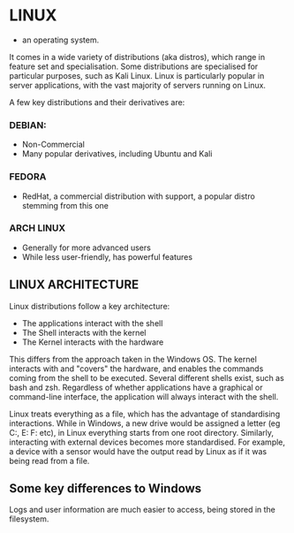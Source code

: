 # LINUX

- an operating system.

It comes in a wide variety of distributions (aka distros), which range in feature set and specialisation. Some distributions are specialised for particular purposes, such as Kali Linux. Linux is particularly popular in server applications, with the vast majority of servers running on Linux.

A few key distributions and their derivatives are:

### DEBIAN:
- Non-Commercial
- Many popular derivatives, including Ubuntu and Kali

### FEDORA
- RedHat, a commercial distribution with support, a popular distro stemming from this one

### ARCH LINUX
- Generally for more advanced users
- While less user-friendly, has powerful features

## LINUX ARCHITECTURE
Linux distributions follow a key architecture:

- The applications interact with the shell
- The Shell interacts with the kernel
- The Kernel interacts with the hardware

This differs from the approach taken in the Windows OS. The kernel interacts with and "covers" the hardware, and enables the commands coming from the shell to be executed. Several different shells exist, such as bash and zsh. Regardless of whether applications have a graphical or command-line interface, the application will always interact with the shell.

Linux treats everything as a file, which has the advantage of standardising interactions. While in Windows, a new drive would be assigned a letter (eg C:, E: F: etc), in Linux everything starts from one root directory. Similarly, interacting with external devices becomes more standardised. For example, a device with a sensor would have the output read by Linux as if it was being read from a file.

## Some key differences to Windows
Logs and user information are much easier to access, being stored in the filesystem.